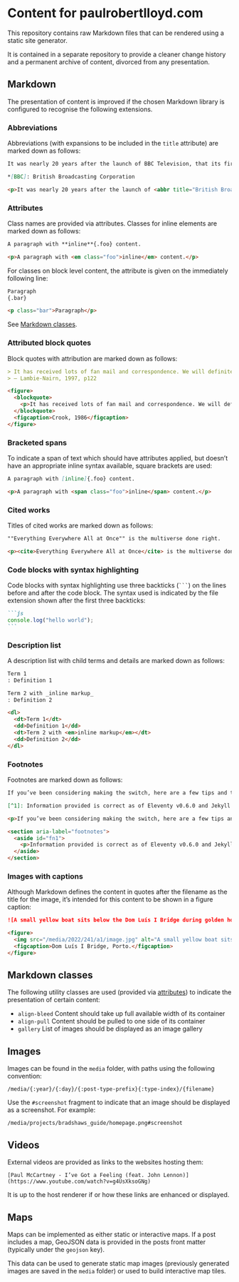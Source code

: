 # Content for paulrobertlloyd.com

This repository contains raw Markdown files that can be rendered using a static site generator.

It is contained in a separate repository to provide a cleaner change history and a permanent archive of content, divorced from any presentation.

## Markdown

The presentation of content is improved if the chosen Markdown library is configured to recognise the following extensions.

### Abbreviations

Abbreviations (with expansions to be included in the `title` attribute) are marked down as follows:

```md
It was nearly 20 years after the launch of BBC Television, that its first full-time graphic designer was employed, John Sewell, in 1954.

*[BBC]: British Broadcasting Corporation
```

```html
<p>It was nearly 20 years after the launch of <abbr title="British Broadcasting Corporation">BBC</abbr> Television, that its first full-time graphic designer was employed, John Sewell, in 1954.</p>
```

### Attributes

Class names are provided via attributes. Classes for inline elements are marked down as follows:

```md
A paragraph with **inline**{.foo} content.
```

```html
<p>A paragraph with <em class="foo">inline</em> content.</p>
```

For classes on block level content, the attribute is given on the immediately following line:

```md
Paragraph
{.bar}
```

```html
<p class="bar">Paragraph</p>
```

See [Markdown classes](#markdown-classes).

### Attributed block quotes

Block quotes with attribution are marked down as follows:

```md
> It has received lots of fan mail and correspondence. We will definitely be renewing its contract.
> — Lambie-Nairn, 1997, p122
```

```html
<figure>
  <blockquote>
    <p>It has received lots of fan mail and correspondence. We will definitely be renewing its contract.</p>
  </blockquote>
  <figcaption>Crook, 1986</figcaption>
</figure>
```

### Bracketed spans

To indicate a span of text which should have attributes applied, but doesn’t have an appropriate inline syntax available, square brackets are used:

```md
A paragraph with [inline]{.foo} content.
```

```html
<p>A paragraph with <span class="foo">inline</span> content.</p>
```

### Cited works

Titles of cited works are marked down as follows:

```md
""Everything Everywhere All at Once"" is the multiverse done right.
```

```html
<p><cite>Everything Everywhere All at Once</cite> is the multiverse done right.</p>
```

### Code blocks with syntax highlighting

Code blocks with syntax highlighting use three backticks (`` ``` ``) on the lines before and after the code block. The syntax used is indicated by the file extension shown after the first three backticks:

````md
```js
console.log("hello world");
```
````

### Description list

A description list with child terms and details are marked down as follows:

```md
Term 1
: Definition 1

Term 2 with _inline markup_
: Definition 2
```

```html
<dl>
  <dt>Term 1</dt>
  <dd>Definition 1</dd>
  <dt>Term 2 with <em>inline markup</em></dt>
  <dd>Definition 2</dd>
</dl>
```

### Footnotes

Footnotes are marked down as follows:

```md
If you’ve been considering making the switch, here are a few tips and tricks to help you on your way[^1].

[^1]: Information provided is correct as of Eleventy v0.6.0 and Jekyll v3.8.5
```

```html
<p>If you’ve been considering making the switch, here are a few tips and tricks to help you on your way<sup class="footnote-ref"><a href="#fn1" id="fnref1">1</a></sup>.</p>

<section aria-label="footnotes">
  <aside id="fn1">
    <p>Information provided is correct as of Eleventy v0.6.0 and Jekyll v3.8.5 <a href="#fnref1">↩︎</a></p>
  </aside>
</section>
```

### Images with captions

Although Markdown defines the content in quotes after the filename as the title for the image, it’s intended for this content to be shown in a figure caption:

```md
![A small yellow boat sits below the Dom Luís I Bridge during golden hour.](/media/2022/241/a1/image.jpg "Dom Luís I Bridge, Porto.")
```

```html
<figure>
  <img src="/media/2022/241/a1/image.jpg" alt="A small yellow boat sits below the Dom Luís I Bridge during golden hour.">
  <figcaption>Dom Luís I Bridge, Porto.</figcaption>
</figure>
```

## Markdown classes

The following utility classes are used (provided via [attributes](#attributes)) to indicate the presentation of certain content:

- `align-bleed`
  Content should take up full available width of its container
- `align-pull`
  Content should be pulled to one side of its container
- `gallery`
  List of images should be displayed as an image gallery

## Images

Images can be found in the `media` folder, with paths using the following convention:

`/media/{:year}/{:day}/{:post-type-prefix}{:type-index}/{filename}`

Use the `#screenshot` fragment to indicate that an image should be displayed as a screenshot. For example:

`/media/projects/bradshaws_guide/homepage.png#screenshot`

## Videos

External videos are provided as links to the websites hosting them:

`[Paul McCartney - I’ve Got a Feeling (feat. John Lennon)](https://www.youtube.com/watch?v=g4UsXksoGNg)`

It is up to the host renderer if or how these links are enhanced or displayed.

## Maps

Maps can be implemented as either static or interactive maps. If a post includes a map, GeoJSON data is provided in the posts front matter (typically under the `geojson` key).

This data can be used to generate static map images (previously generated images are saved in the `media` folder) or used to build interactive map tiles.
